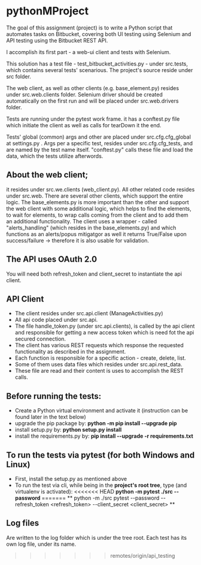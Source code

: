 # pythonMProject

The goal of this assignment (project) is to write a Python script that automates tasks on Bitbucket, covering both UI testing
using Selenium and API testing using the Bitbucket REST API.

I accomplish its first part - a web-ui client and tests with Selenium.

This solution has a test file - test_bitbucket_activities.py - under src.tests, which contains several tests' scenarious.
The project's source reside under src folder.

The web client, as well as other clients (e.g. base_element.py) resides under src.web.clients folder.
Selenium driver should be created automatically on the first run and will be placed under src.web.drivers folder.

Tests are running under the pytest work frame.
it has a conftest.py file which initiate the client as well as calls for tearDown it the end.

Tests' global (common) args and other are placed under src.cfg.cfg_global at settings.py .
Args per a specific test, resides under src.cfg.cfg_tests, and are named by the test name itself.
"conftest.py" calls these file and load the data, which the tests utilize afterwords.

## About the web client;
it resides under src.we.clients (web_client.py).
All other related code resides under src.web. 
There are several other clients, which support the entire logic.
The  base_elements.py is more important than the other and support the web client with some additional logic, which helps
to find the elements, to wait for elements, to wrap calls coming from the client and to add them an additional functionality.
The client uses a wrapper - called "alerts_handling" (which resides in the base_elements.py) and which functions as an 
alerts/popus mitigatgor as well it returns True/False upon success/failure -> therefore it is also usable for validation.

## The API uses OAuth 2.0 
You will need both refresh_token and client_secret to instantiate the api client.

## API Client
  - The client resides under src.api.client (ManageActivities.py)
  - All api code placed under src.api.
  - The file handle_token.py (under src.api.clients), is called by the api client and responsible for getting a new 
  access token which is need fot the api secured connection.
  - The client has various REST requests which response the requested functionality as described in the assignment.
  - Each function is responsible for a specific action - create, delete, list.
  - Some of them uses data files which resides under src.api.rest_data.
  - These file are read and their content is uses to accomplish the REST calls.

## Before running the tests:
  - Create a Python virtual environment and activate it (instruction can be found later in the text below)
  - upgrade the pip package by: **python -m pip install --upgrade pip**
  - install setup.py by: **python setup.py install**
  - install the requirements.py by:  **pip install --upgrade -r requirements.txt**

## To run the tests via pytest (for both Windows and Linux)
- First, install the setup.py as mentioned above 
- To run the test via cli, while being in the **project's root tree**, type (and virtualenv is activated):
<<<<<<< HEAD
  **python -m pytest ./src --password <bitbucket password>**
=======
** python -m ./src pytest --password <bitbucket password> --refresh_token <refresh_token> --client_secret <client_secret> **

## Log files
Are written to the log folder which is under the tree root.
Each test has its own log file, under its name.




>>>>>>> remotes/origin/api_testing
